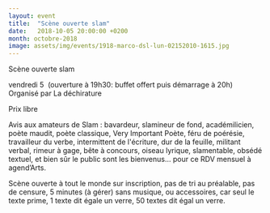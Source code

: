 ```yaml
---
layout: event
title:  "Scène ouverte slam"
date:   2018-10-05 20:00:00 +0200
month: octobre-2018
image: assets/img/events/1918-marco-dsl-lun-02152010-1615.jpg
---
```





 Scène ouverte slam</b>

 vendredi 5  (ouverture à 19h30: buffet offert puis démarrage à 20h) 
Organisé par La déchirature

Prix libre

Avis aux amateurs de Slam : bavardeur, slamineur de fond, académilicien, poète maudit, poète classique, Very Important Poète, féru de poérésie, travailleur du verbe, intermittent de l'écriture, dur de la feuille, militant verbal, rimeur à gage, bête à concours, oiseau lyrique, slamentable, obsédé textuel, et bien sûr le public sont les bienvenus… pour ce RDV mensuel à agend’Arts.

Scène ouverte à tout le monde sur inscription, pas de tri au préalable, pas de censure, 5 minutes (à gérer) sans musique, ou accessoires, car seul le texte prime, 1 texte dit égale un verre, 50 textes dit égal un verre.